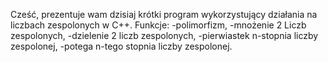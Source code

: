 Cześć, prezentuje wam dzisiaj krótki program wykorzystujący działania na liczbach zespolonych w C++. 
Funkcje:
-polimorfizm, 
-mnożenie 2 Liczb zespolonych, 
-dzielenie 2 liczb zespolonych,
-pierwiastek n-stopnia liczby zespolonej, 
-potega n-tego stopnia liczby zespolonej.